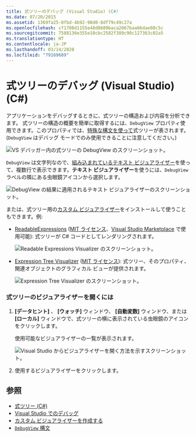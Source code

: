 ```yaml
---
title: 式ツリーのデバッグ (Visual Studio) (C#)
ms.date: 07/20/2015
ms.assetid: 1369fa25-0fbd-4b92-98d0-8df79c49c27a
ms.openlocfilehash: cf1708d1155e48d8609baca2067baa66dae08c5c
ms.sourcegitcommit: 7588136e355e10cbc2582f389c90c127363c02a5
ms.translationtype: HT
ms.contentlocale: ja-JP
ms.lasthandoff: 03/14/2020
ms.locfileid: "79169689"
---
```

# <a name="debugging-expression-trees-in-visual-studio-c"></a>式ツリーのデバッグ (Visual Studio) (C#)
アプリケーションをデバッグするときに、式ツリーの構造および内容を分析できます。 式ツリーの構造の概要を簡単に取得するには、`DebugView` プロパティ使用できます。このプロパティでは、[特殊な構文を使って](debugview-syntax.md)式ツリーが表されます。 (`DebugView` はデバッグ モードでのみ使用できることに注意してください。)  

![VS デバッガー内の式ツリーの DebugView のスクリーンショット。](media/debugging-expression-trees-in-visual-studio/debugview-expression-tree.png)

`DebugView` は文字列なので、[組み込まれているテキスト ビジュアライザー](https://docs.microsoft.com/visualstudio/debugger/view-strings-visualizer#open-a-string-visualizer)を使って、複数行で表示できます。**テキスト ビジュアライザー**を使うには、`DebugView` ラベルの隣にある虫眼鏡アイコンから選択します。

 ![DebugView の結果に適用されるテキスト ビジュアライザーのスクリーンショット。](media/debugging-expression-trees-in-visual-studio/string-visualizer-debugview.png)

または、式ツリー用の[カスタム ビジュアライザー](https://docs.microsoft.com/visualstudio/debugger/create-custom-visualizers-of-data)をインストールして使うこともできます。例:

- [ReadableExpressions](https://github.com/agileobjects/ReadableExpressions) ([MIT ライセンス](https://github.com/agileobjects/ReadableExpressions/blob/master/LICENSE.md)、[Visual Studio Marketplace](https://marketplace.visualstudio.com/items?itemName=vs-publisher-1232914.ReadableExpressionsVisualizers) で使用可能): 式ツリーが C# コードとしてレンダリングされます。

  ![Readable Expressions Visualizer のスクリーンショット。](media/debugging-expression-trees-in-visual-studio/readable-expressions-visualizer.png)

- [Expression Tree Visualizer](https://github.com/zspitz/ExpressionToString#visual-studio-debugger-visualizer-for-expression-trees) ([MIT ライセンス](https://github.com/zspitz/ExpressionToString/blob/master/LICENSE)): 式ツリー、そのプロパティ、関連オブジェクトのグラフィカル ビューが提供されます。

  ![Expression Tree Visualizer のスクリーンショット。](media/debugging-expression-trees-in-visual-studio/expression-to-string-visualizer.png)

### <a name="to-open-a-visualizer-for-an-expression-tree"></a>式ツリーのビジュアライザーを開くには  
  
1. **[データヒント]** 、 **[ウォッチ]** ウィンドウ、 **[自動変数]** ウィンドウ、または **[ローカル]** ウィンドウで、式ツリーの横に表示されている虫眼鏡のアイコンをクリックします。  

    使用可能なビジュアライザーの一覧が表示されます。

    ![Visual Studio からビジュアライザーを開く方法を示すスクリーンショット。](media/debugging-expression-trees-in-visual-studio/expression-tree-visualizers.png)

2. 使用するビジュアライザーをクリックします。  
  
## <a name="see-also"></a>参照

- [式ツリー (C#)](./index.md)
- [Visual Studio でのデバッグ](/visualstudio/debugger/debugger-feature-tour)
- [カスタム ビジュアライザーを作成する](/visualstudio/debugger/create-custom-visualizers-of-data)
- [`DebugView` 構文](debugview-syntax.md)
